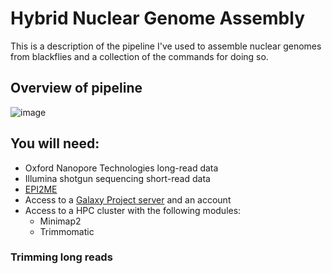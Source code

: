 # Hybrid Nuclear Genome Assembly

This is a description of the pipeline I've used to assemble nuclear genomes from blackflies and a collection of the commands for doing so.

## Overview of pipeline

![image](https://github.com/hendricksonen/flyawayhome/assets/113100255/3bed643a-8ed0-4ea4-b3b6-25042d1c9852)


## You will need:

- Oxford Nanopore Technologies long-read data
- Illumina shotgun sequencing short-read data
- [EPI2ME](https://labs.epi2me.io/installation/) 
- Access to a [Galaxy Project server](https://usegalaxy.org.au/) and an account
- Access to a HPC cluster with the following modules:
  - Minimap2
  - Trimmomatic

### Trimming long reads


